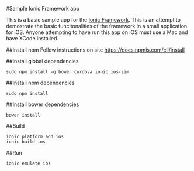 #Sample Ionic Framework app

This is a basic sample app for the [Ionic Framework](http://ionicframework.com/). This is an attempt to demostrate the basic funcitonalities of the framework in a small application for iOS. Anyone attempting to have run this app on iOS must use a Mac and have XCode installed.

##Install npm
Follow instructions on site
https://docs.npmjs.com/cli/install


##Install global dependencies
```
sudo npm install -g bower cordova ionic ios-sim
```

##Install npm dependencies
```
sudo npm install
```

##Install bower dependencies
```
bower install
```


##Build
```
ionic platform add ios
ionic build ios
```

##Run
```
ionic emulate ios
```